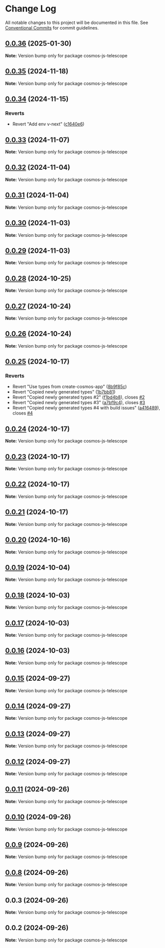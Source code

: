 # Change Log

All notable changes to this project will be documented in this file.
See [Conventional Commits](https://conventionalcommits.org) for commit guidelines.

## [0.0.36](https://github.com/wojciechowskip/cosmos-telescope/compare/cosmos-js-telescope@0.0.35...cosmos-js-telescope@0.0.36) (2025-01-30)

**Note:** Version bump only for package cosmos-js-telescope

## [0.0.35](https://github.com/wojciechowskip/cosmos-telescope/compare/cosmos-js-telescope@0.0.34...cosmos-js-telescope@0.0.35) (2024-11-18)

**Note:** Version bump only for package cosmos-js-telescope

## [0.0.34](https://github.com/wojciechowskip/cosmos-telescope/compare/cosmos-js-telescope@0.0.33...cosmos-js-telescope@0.0.34) (2024-11-15)

### Reverts

- Revert "Add env v-next" ([c1640e6](https://github.com/wojciechowskip/cosmos-telescope/commit/c1640e6c9d05216ed77b15c963fc80ecb9efe19b))

## [0.0.33](https://github.com/wojciechowskip/cosmos-telescope/compare/cosmos-js-telescope@0.0.32...cosmos-js-telescope@0.0.33) (2024-11-07)

**Note:** Version bump only for package cosmos-js-telescope

## [0.0.32](https://github.com/wojciechowskip/cosmos-telescope/compare/cosmos-js-telescope@0.0.31...cosmos-js-telescope@0.0.32) (2024-11-04)

**Note:** Version bump only for package cosmos-js-telescope

## [0.0.31](https://github.com/wojciechowskip/cosmos-telescope/compare/cosmos-js-telescope@0.0.30...cosmos-js-telescope@0.0.31) (2024-11-04)

**Note:** Version bump only for package cosmos-js-telescope

## [0.0.30](https://github.com/wojciechowskip/cosmos-telescope/compare/cosmos-js-telescope@0.0.29...cosmos-js-telescope@0.0.30) (2024-11-03)

**Note:** Version bump only for package cosmos-js-telescope

## [0.0.29](https://github.com/wojciechowskip/cosmos-telescope/compare/cosmos-js-telescope@0.0.28...cosmos-js-telescope@0.0.29) (2024-11-03)

**Note:** Version bump only for package cosmos-js-telescope

## [0.0.28](https://github.com/wojciechowskip/cosmos-telescope/compare/cosmos-js-telescope@0.0.27...cosmos-js-telescope@0.0.28) (2024-10-25)

**Note:** Version bump only for package cosmos-js-telescope

## [0.0.27](https://github.com/wojciechowskip/cosmos-telescope/compare/cosmos-js-telescope@0.0.26...cosmos-js-telescope@0.0.27) (2024-10-24)

**Note:** Version bump only for package cosmos-js-telescope

## [0.0.26](https://github.com/wojciechowskip/cosmos-telescope/compare/cosmos-js-telescope@0.0.25...cosmos-js-telescope@0.0.26) (2024-10-24)

**Note:** Version bump only for package cosmos-js-telescope

## [0.0.25](https://github.com/wojciechowskip/cosmos-telescope/compare/cosmos-js-telescope@0.0.24...cosmos-js-telescope@0.0.25) (2024-10-17)

### Reverts

- Revert "Use types from create-cosmos-app" ([8b9f85c](https://github.com/wojciechowskip/cosmos-telescope/commit/8b9f85c0222966e85d629f965621d22f2cf5358c))
- Revert "Copied newly generated types" ([1b7bb81](https://github.com/wojciechowskip/cosmos-telescope/commit/1b7bb812abe189794b20f499cc7d75c60ee4d7cd))
- Revert "Copied newly generated types #2" ([f1bd4b8](https://github.com/wojciechowskip/cosmos-telescope/commit/f1bd4b8cca4850b045e80a18fab595736e5d52b5)), closes [#2](https://github.com/wojciechowskip/cosmos-telescope/issues/2)
- Revert "Copied newly generated types #3" ([a7bf9c4](https://github.com/wojciechowskip/cosmos-telescope/commit/a7bf9c46d978b83e9db5c9294f63458007a75977)), closes [#3](https://github.com/wojciechowskip/cosmos-telescope/issues/3)
- Revert "Copied newly generated types #4 with build issues" ([a416489](https://github.com/wojciechowskip/cosmos-telescope/commit/a4164898d9e603b77e09f11afafc7257191727ae)), closes [#4](https://github.com/wojciechowskip/cosmos-telescope/issues/4)

## [0.0.24](https://github.com/wojciechowskip/cosmos-telescope/compare/cosmos-js-telescope@0.0.23...cosmos-js-telescope@0.0.24) (2024-10-17)

**Note:** Version bump only for package cosmos-js-telescope

## [0.0.23](https://github.com/wojciechowskip/cosmos-telescope/compare/cosmos-js-telescope@0.0.22...cosmos-js-telescope@0.0.23) (2024-10-17)

**Note:** Version bump only for package cosmos-js-telescope

## [0.0.22](https://github.com/wojciechowskip/cosmos-telescope/compare/cosmos-js-telescope@0.0.21...cosmos-js-telescope@0.0.22) (2024-10-17)

**Note:** Version bump only for package cosmos-js-telescope

## [0.0.21](https://github.com/wojciechowskip/cosmos-telescope/compare/cosmos-js-telescope@0.0.20...cosmos-js-telescope@0.0.21) (2024-10-17)

**Note:** Version bump only for package cosmos-js-telescope

## [0.0.20](https://github.com/wojciechowskip/cosmos-telescope/compare/cosmos-js-telescope@0.0.19...cosmos-js-telescope@0.0.20) (2024-10-16)

**Note:** Version bump only for package cosmos-js-telescope

## [0.0.19](https://github.com/wojciechowskip/cosmos-telescope/compare/cosmos-js-telescope@0.0.18...cosmos-js-telescope@0.0.19) (2024-10-04)

**Note:** Version bump only for package cosmos-js-telescope

## [0.0.18](https://github.com/wojciechowskip/cosmos-telescope/compare/cosmos-js-telescope@0.0.17...cosmos-js-telescope@0.0.18) (2024-10-03)

**Note:** Version bump only for package cosmos-js-telescope

## [0.0.17](https://github.com/wojciechowskip/cosmos-telescope/compare/cosmos-js-telescope@0.0.16...cosmos-js-telescope@0.0.17) (2024-10-03)

**Note:** Version bump only for package cosmos-js-telescope

## [0.0.16](https://github.com/wojciechowskip/cosmos-telescope/compare/cosmos-js-telescope@0.0.15...cosmos-js-telescope@0.0.16) (2024-10-03)

**Note:** Version bump only for package cosmos-js-telescope

## [0.0.15](https://github.com/wojciechowskip/cosmos-telescope/compare/cosmos-js-telescope@0.0.14...cosmos-js-telescope@0.0.15) (2024-09-27)

**Note:** Version bump only for package cosmos-js-telescope

## [0.0.14](https://github.com/wojciechowskip/cosmos-telescope/compare/cosmos-js-telescope@0.0.13...cosmos-js-telescope@0.0.14) (2024-09-27)

**Note:** Version bump only for package cosmos-js-telescope

## [0.0.13](https://github.com/wojciechowskip/cosmos-telescope/compare/cosmos-js-telescope@0.0.12...cosmos-js-telescope@0.0.13) (2024-09-27)

**Note:** Version bump only for package cosmos-js-telescope

## [0.0.12](https://github.com/wojciechowskip/cosmos-telescope/compare/cosmos-js-telescope@0.0.11...cosmos-js-telescope@0.0.12) (2024-09-27)

**Note:** Version bump only for package cosmos-js-telescope

## [0.0.11](https://github.com/wojciechowskip/cosmos-telescope/compare/cosmos-js-telescope@0.0.10...cosmos-js-telescope@0.0.11) (2024-09-26)

**Note:** Version bump only for package cosmos-js-telescope

## [0.0.10](https://github.com/wojciechowskip/cosmos-telescope/compare/cosmos-js-telescope@0.0.9...cosmos-js-telescope@0.0.10) (2024-09-26)

**Note:** Version bump only for package cosmos-js-telescope

## [0.0.9](https://github.com/wojciechowskip/cosmos-telescope/compare/cosmos-js-telescope@0.0.8...cosmos-js-telescope@0.0.9) (2024-09-26)

**Note:** Version bump only for package cosmos-js-telescope

## [0.0.8](https://github.com/wojciechowskip/cosmos-telescope/compare/cosmos-js-telescope@0.0.3...cosmos-js-telescope@0.0.8) (2024-09-26)

**Note:** Version bump only for package cosmos-js-telescope

## 0.0.3 (2024-09-26)

**Note:** Version bump only for package cosmos-js-telescope

## 0.0.2 (2024-09-26)

**Note:** Version bump only for package cosmos-js-telescope

